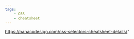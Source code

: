 ```yaml
---
tags:
    - CSS
    - cheatsheet
---
```


https://nanacodesign.com/css-selectors-cheatsheet-details/"